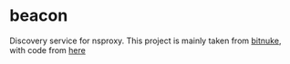 # beacon

Discovery service for nsproxy.  This project is mainly taken from
[bitnuke](https://bitnuke.io), with code from
[here](https://git.unixvoid.com/mfaltys/bitnuke)
